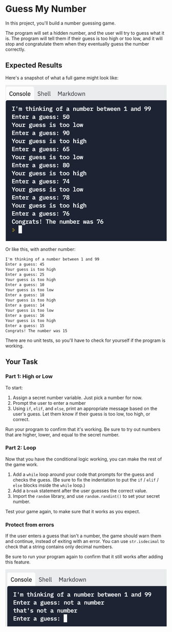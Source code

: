 # Guess My Number

In this project, you'll build a number guessing game.

The program will set a hidden number, and the user will try to guess what it is. The program will tell them if their guess is too high or too low, and it will stop and congratulate them when they eventually guess the number correctly.

## Expected Results

Here's a snapshot of what a full game might look like:

![gameplay of the secret number game](secret_number_gameplay.png)

Or like this, with another number:

```
I'm thinking of a number between 1 and 99
Enter a guess: 45
Your guess is too high
Enter a guess: 25
Your guess is too high
Enter a guess: 10
Your guess is too low
Enter a guess: 18
Your guess is too high
Enter a guess: 14
Your guess is too low
Enter a guess: 16
Your guess is too high
Enter a guess: 15
Congrats! The number was 15
```

There are no unit tests, so you'll have to check for yourself if the program is working.

## Your Task
### Part 1: High or Low

To start:

1. Assign a secret number variable. Just pick a number for now.
2. Prompt the user to enter a number
3. Using `if`, `elif`, and `else`, print an appropriate message based on the user's guess. Let them know if their guess is too low, too high, or correct.

Run your program to confirm that it's working. Be sure to try out numbers that are higher, lower, and equal to the secret number.

### Part 2: Loop

Now that you have the conditional logic working, you can make the rest of the game work.

1. Add a `while` loop around your code that prompts for the guess and checks the guess. (Be sure to fix the indentation to put the `if` / `elif` / `else` blocks inside the `while` loop.)
2. Add a `break` statement after the user guesses the correct value.
3. Import the `random` library, and use `random.randint()` to set your secret number.

Test your game again, to make sure that it works as you expect.

### Protect from errors

If the user enters a guess that isn't a number, the game should warn them and continue, instead of exiting with an error. You can use `str.isdecimal` to check that a string contains only decimal numbers.

Be sure to run your program again to confirm that it still works after adding this feature.

![screenshot demonstrating message "that's not a number"](not_a_number.png)